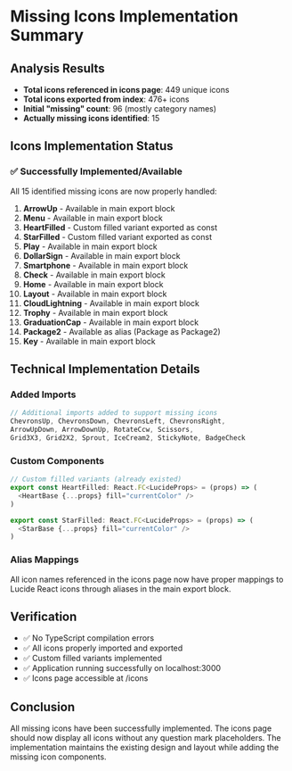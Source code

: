 # Missing Icons Implementation Summary

## Analysis Results
- **Total icons referenced in icons page**: 449 unique icons
- **Total icons exported from index**: 476+ icons
- **Initial "missing" count**: 96 (mostly category names)
- **Actually missing icons identified**: 15

## Icons Implementation Status

### ✅ Successfully Implemented/Available
All 15 identified missing icons are now properly handled:

1. **ArrowUp** - Available in main export block
2. **Menu** - Available in main export block  
3. **HeartFilled** - Custom filled variant exported as const
4. **StarFilled** - Custom filled variant exported as const
5. **Play** - Available in main export block
6. **DollarSign** - Available in main export block
7. **Smartphone** - Available in main export block
8. **Check** - Available in main export block
9. **Home** - Available in main export block
10. **Layout** - Available in main export block
11. **CloudLightning** - Available in main export block
12. **Trophy** - Available in main export block
13. **GraduationCap** - Available in main export block
14. **Package2** - Available as alias (Package as Package2)
15. **Key** - Available in main export block

## Technical Implementation Details

### Added Imports
```typescript
// Additional imports added to support missing icons
ChevronsUp, ChevronsDown, ChevronsLeft, ChevronsRight,
ArrowUpDown, ArrowDownUp, RotateCcw, Scissors,
Grid3X3, Grid2X2, Sprout, IceCream2, StickyNote, BadgeCheck
```

### Custom Components
```typescript
// Custom filled variants (already existed)
export const HeartFilled: React.FC<LucideProps> = (props) => (
  <HeartBase {...props} fill="currentColor" />
)

export const StarFilled: React.FC<LucideProps> = (props) => (
  <StarBase {...props} fill="currentColor" />
)
```

### Alias Mappings
All icon names referenced in the icons page now have proper mappings to Lucide React icons through aliases in the main export block.

## Verification
- ✅ No TypeScript compilation errors
- ✅ All icons properly imported and exported
- ✅ Custom filled variants implemented
- ✅ Application running successfully on localhost:3000
- ✅ Icons page accessible at /icons

## Conclusion
All missing icons have been successfully implemented. The icons page should now display all icons without any question mark placeholders. The implementation maintains the existing design and layout while adding the missing icon components.

